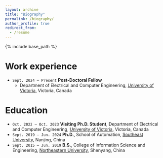 ```yaml
---
layout: archive
title: "Biography"
permalink: /biography/
author_profile: true
redirect_from:
  - /resume
---
```


{% include base_path %}


Work experience
======
* `Sept. 2024 – Present` **Post-Doctoral Fellow**
  * Department of Electrical and Computer Engineering, [University of Victoria](https://www.uvic.ca/), Victoria, Canada
  
Education
======
* `Oct. 2022 – Oct. 2023` **Visiting Ph.D. Student**, Department of Electrical and Computer Engineering, [University of Victoria](https://www.uvic.ca/), Victoria, Canada
* `Sept. 2019 – Jun. 2024` **Ph.D.**, School of Automation, [Southeast University](https://www.seu.edu.cn/english/main.htm), Nanjing, China
* `Sept. 2015 – Jun. 2019` **B.S.**, College of Information Science and Engineering, [Northeastern University](http://english.neu.edu.cn), Shenyang, China
